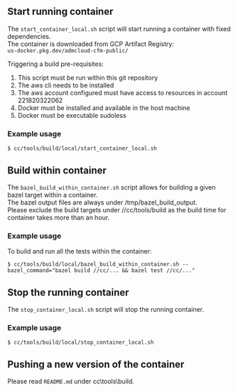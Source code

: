 ## Start running container

The `start_container_local.sh` script will start running a container with fixed dependencies.<br>
The container is downloaded from GCP Artifact Registry:<br>
`us-docker.pkg.dev/admcloud-cfm-public/`<br>

Triggering a build pre-requisites:
1. This script must be run within this git repository
2. The aws cli needs to be installed
3. The aws account configured must have access to resources in account 221820322062
4. Docker must be installed and available in the host machine
5. Docker must be executable sudoless

### Example usage
```
$ cc/tools/build/local/start_container_local.sh
```

## Build within container

The `bazel_build_within_container.sh` script allows for building a given bazel target within a container.<br>
The bazel output files are always under /tmp/bazel_build_output. <br>
Please exclude the build targets under //cc/tools/build as the build time for container takes more than an hour.<br>

### Example usage

To build and run all the tests within the container:
```
$ cc/tools/build/local/bazel_build_within_container.sh --bazel_command="bazel build //cc/... && bazel test //cc/..."
```

## Stop the running container

The `stop_container_local.sh` script will stop the running container.<br>

### Example usage
```
$ cc/tools/build/local/stop_container_local.sh
```

## Pushing a new version of the container

Please read `README.md` under cc\tools\build.
